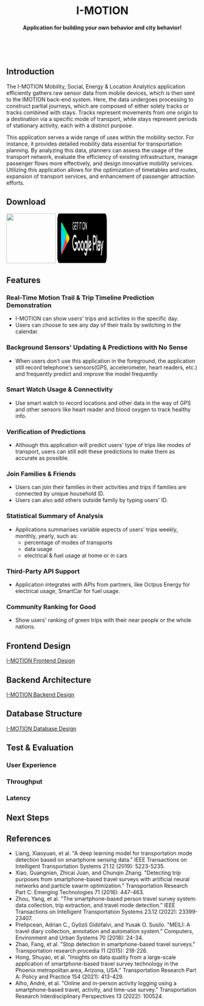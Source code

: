 <div align="center">
	<!<img src="Stuff/AppIcon-readme.png" width="200" height="200">
	<h1>I-MOTION</h1>
	<p>
		<b>Application for building your own behavior and city behavior!</b>
	</p>
	<br>
	<br>
	<br>
</div>

## Introduction
The I-MOTION Mobility, Social, Energy & Location Analytics application efficiently gathers raw sensor data from mobile devices, which is then sent to the IMOTION back-end system. 
Here, the data undergoes processing to construct partial journeys, which are composed of either solely tracks or tracks combined with stays. 
Tracks represent movements from one origin to a destination via a specific mode of transport, while stays represent periods of stationary activity, each with a distinct purpose.

This application serves a wide range of uses within the mobility sector. 
For instance, it provides detailed mobility data essential for transportation planning. 
By analyzing this data, planners can assess the usage of the transport network, evaluate the efficiency of existing infrastructure, manage passenger flows more effectively, and design innovative mobility services. 
Utilizing this application allows for the optimization of timetables and routes, expansion of transport services, and enhancement of passenger attraction efforts.

## Download
<img src="https://sindresorhus.com/assets/download-on-app-store-badge.svg" width="130" height="130">
<img src="assets/google_play.svg" width="130" height="130">



## Features

### Real-Time Motion Trail & Trip Timeline Prediction Demonstration

- I-MOTION can show users' trips and activites in the specific 
day.
- Users can choose to see any day of their trails by switching in the calendar.

### Background Sensors' Updating & Predictions with No Sense

- When users don't use this application in the foreground, the application still record telephone's sensors(GPS, accelerometer, heart readers, etc.) and frequently predict and improve the model frequently

### Smart Watch Usage & Connectivity
- Use smart watch to record locations and other data in the way of GPS and other sensors like heart reader and blood oxygen to track healthy info. 
### Verification of Predictions

- Although this application will predict users' type of trips like modes of transport, users can still edit these predictions to make them as accurate as possible.

### Join Families & Friends

- Users can join their families in their activities and trips if families are connected by unique household ID.
- Users can also add others outside family by typing users' ID.

### Statistical Summary of Analysis

- Applications summarises variable aspects of users' trips weekly, monthly, yearly, such as:
 	- percentage of modes of transports
	- data usage
	- electrical & fuel usage at home or in cars

### Third-Party API Support

- Application integrates with APIs from partners, like Octpus Energy for electrical usage, SmartCar for fuel usage.

### Community Ranking for Good

- Show users' ranking of green trips with their near people or the whole nations.

## Frontend Design
<a href="https://www.figma.com/file/00Vu2B48kec9gSvAqu9Kug/IMOTION-Project?type=design&node-id=402%3A27624&mode=design&t=WScarhWs5W14s5Sn-1">I-MOTION Frontend Design </a>

## Backend Architecture
<a href="assets/backend.pdf">I-MOTION Backend Design </a>

## Database Structure
<a href="https://dbdocs.io/w906323199/I-MOTION-database?view=relationships">I-MOTION Database Design </a>

## Test & Evaluation 
### User Experience
### Throughput
### Latency
## Next Steps
## References

- Liang, Xiaoyuan, et al. "A deep learning model for transportation mode detection based on smartphone sensing data." IEEE Transactions on Intelligent Transportation Systems 21.12 (2019): 5223-5235.
- Xiao, Guangnian, Zhicai Juan, and Chunqin Zhang. "Detecting trip purposes from smartphone-based travel surveys with artificial neural networks and particle swarm optimization." Transportation Research Part C: Emerging Technologies 71 (2016): 447-463.
- Zhou, Yang, et al. "The smartphone-based person travel survey system: data collection, trip extraction, and travel mode detection." IEEE Transactions on Intelligent Transportation Systems 23.12 (2022): 23399-23407.
- Prelipcean, Adrian C., Győző Gidófalvi, and Yusak O. Susilo. "MEILI: A travel diary collection, annotation and automation system." Computers, Environment and Urban Systems 70 (2018): 24-34.
- Zhao, Fang, et al. "Stop detection in smartphone-based travel surveys." Transportation research procedia 11 (2015): 218-226.
- Hong, Shuyao, et al. "Insights on data quality from a large-scale application of smartphone-based travel survey technology in the Phoenix metropolitan area, Arizona, USA." Transportation Research Part A: Policy and Practice 154 (2021): 413-429.
- Alho, André, et al. "Online and in-person activity logging using a smartphone-based travel, activity, and time-use survey." Transportation Research Interdisciplinary Perspectives 13 (2022): 100524.

